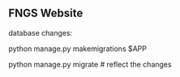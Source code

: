 ## FNGS Website

database changes:

python manage.py makemigrations $APP

python manage.py migrate # reflect the changes

